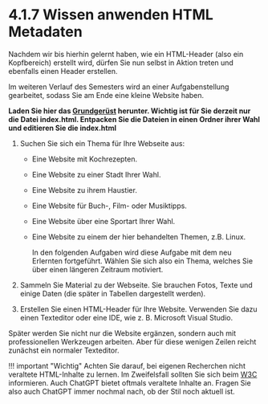 # 4.1.7 Wissen anwenden HTML Metadaten

Nachdem wir bis hierhin gelernt haben, wie ein HTML-Header (also ein Kopfbereich) erstellt wird, dürfen Sie nun selbst in Aktion treten und ebenfalls einen Header erstellen.

Im weiteren Verlauf des Semesters wird an einer Aufgabenstellung gearbeitet, sodass Sie am Ende eine kleine Website haben.

**Laden Sie hier das [Grundgerüst](./media/Begin.zip) herunter. Wichtig ist für Sie derzeit nur die Datei index.html. Entpacken Sie die Dateien in einen Ordner ihrer Wahl und editieren Sie die index.html**<br />

1. Suchen Sie sich ein Thema für Ihre Webseite aus:
    * Eine Website mit Kochrezepten.
    * Eine Website zu einer Stadt Ihrer Wahl.
    * Eine Website zu ihrem Haustier.
    * Eine Website für Buch-, Film- oder Musiktipps.
    * Eine Website über eine Sportart Ihrer Wahl.
    * Eine Website zu einem der hier behandelten Themen, z.B. Linux.


        In den folgenden Aufgaben wird diese Aufgabe mit dem neu Erlernten fortgeführt. Wählen Sie sich also ein Thema, welches Sie über einen längeren Zeitraum motiviert.

1. Sammeln Sie Material zu der Webseite. Sie brauchen Fotos, Texte und einige Daten (die später in Tabellen dargestellt werden).

1. Erstellen Sie einen HTML-Header für Ihre Website. Verwenden Sie dazu einen Texteditor oder eine IDE, wie z. B. Microsoft Visual Studio.

Später werden Sie nicht nur die Website ergänzen, sondern auch mit professionellen Werkzeugen arbeiten. Aber für diese wenigen Zeilen reicht zunächst ein normaler Texteditor.

!!! important "Wichtig"
    Achten Sie darauf, bei eigenen Recherchen nicht veraltete HTML-Inhalte zu lernen. Im Zweifelsfall sollten Sie sich beim [W3C](https://www.w3.org/) informieren. Auch ChatGPT bietet oftmals veraltete Inhalte an. Fragen Sie also auch ChatGPT immer nochmal nach, ob der Stil noch aktuell ist.
